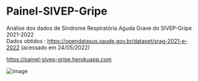 # Painel-SIVEP-Gripe
Análise dos dados de Síndrome Respiratória Aguda Grave do SIVEP-Gripe 2021-2022  
Dados obtidos : https://opendatasus.saude.gov.br/dataset/srag-2021-e-2022 (acessado em 24/05/2022)  

https://painel-sivep-gripe.herokuapp.com


![image](https://user-images.githubusercontent.com/50224653/172146869-9f5f8303-c2cb-4569-8c3e-42b291ef2949.png)
